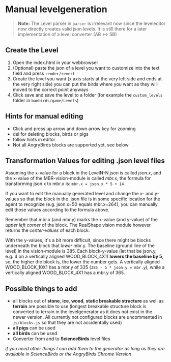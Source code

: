 # Manual levelgeneration

> **Note:** The Level parser in `parser` is irrelevant now since the leveleditor now directly creates valid json levels. 
> It is still there for a later implementation of a level converter (AB ↔ SB)

## Create the Level

1.  Open the index.html in your webbrowser
2.  (Optional) paste the json of a level you want to customize into the text field and press `render/revert`
3.  Create the level you want (x axis starts at the very left side and ends at the very right side) you can put the birds where you want as they will moved to the correct point anyways
4.  Click save and save the level to a folder (for example the `custom_levels` folder in `bambirds/game/Levels`)

## Hints for manual editing
*  Click and press up arrow and down arrow key for zooming
*  del for deleting blocks, birds or pigs
*  follow hints in editor
*  Not all AngryBirds blocks are supported yet, see below

## Transformation Values for editing .json level files
Assuming the x-value for a block in the LevelN-N.json is called *json.x*, and the x-value of the MBR-vision-module is called *mbr.x*, the formula for transforming json.x to mbr.x is: `mbr.x = json.x * 5 + 14`

If you want to edit the manually generated level and change the x- and y-values so that the block in the .json file is in some specific location for the agent to recognize (e.g. json.x=50 equals mbr.x=264), you can manually edit those values according to the formula above.

Remember that mbr.x (and mbr.y) marks the x-value (and y-value) of the *upper left corner* of the block. The RealShape vision module however returns the *center-values* of each block. 

With the y-values, it's a bit more difficult, since there might be blocks underneath the block that *lower* mbr.y. The baseline (ground line of the level) in the vision-module is 385. Each block-y-value (let that be json.y, e.g. 4 on a vertically aligned WOOD_BLOCK_4X1) **lowers the baseline by 5**, so, the higher the block is, the lower the number gets. A vertically aligned WOOD_BLOCK_10X1 has a mbr.y of 335 (`385 - 5 * json.y = mbr.y`), while a vertically aligned WOOD_BLOCK_4X1 has a mbr.y of 365.

## Possible things to add
*  all blocks out of **stone**, **ice**, **wood**, **static breakable structure** as well as **terrain** are possible to use (longest breakable structure block is converted to terrain in the levelgenerator as it does not exist in the newer version. All currently not configured blocks are uncommented in `js/blocks.js` so that they are not accidentally used)
*  **all pigs** can be used
*  **all birds** can be used
*  Converter from and to **ScienceBirds** level files

*if you need other things I can add them to the generator as long as they are available in ScienceBirds or the AngryBirds Chrome Version*